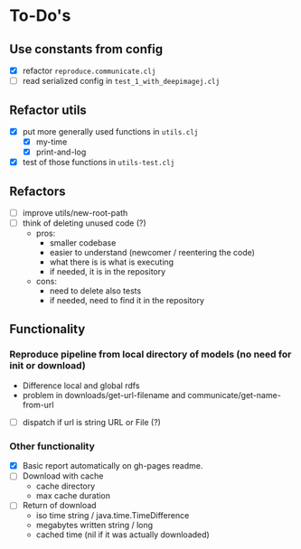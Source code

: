 # To-Do's
## Use constants from config
- [x] refactor `reproduce.communicate.clj`
- [ ] read serialized config in `test_1_with_deepimagej.clj`

## Refactor utils
- [x] put more generally used functions in `utils.clj`
    + [x] my-time
    + [x] print-and-log
- [x] test of those functions in `utils-test.clj`

## Refactors
- [ ] improve utils/new-root-path
- [ ] think of deleting unused code (?)
  + pros: 
    + smaller codebase
    + easier to understand (newcomer / reentering the code)
    + what there is is what is executing
    + if needed, it is in the repository
  + cons: 
    + need to delete also tests
    + if needed, need to find it in the repository



## Functionality
### Reproduce pipeline from local directory of models (no need for init or download)
- Difference local and global rdfs
- problem in downloads/get-url-filename and communicate/get-name-from-url
- [ ] dispatch if url is string URL or File (?)

### Other functionality
- [x] Basic report automatically on gh-pages readme.
- [ ] Download with cache
  + cache directory
  + max cache duration
- [ ] Return of download
  + iso time string / java.time.TimeDifference
  + megabytes written string / long 
  + cached time (nil if it was actually downloaded)